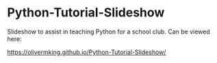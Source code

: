 # Python-Tutorial-Slideshow
Slideshow to assist in teaching Python for a school club. Can be viewed here:

https://olivermking.github.io/Python-Tutorial-Slideshow/

